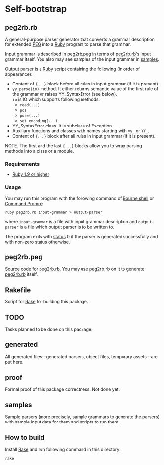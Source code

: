 Self-bootstrap
==============

<a id="peg2rb.rb"/> peg2rb.rb
-----------------------------

A general-purpose parser generator that converts a grammar description for extended [PEG](http://en.wikipedia.org/wiki/Parsing_expression_grammar) into a [Ruby](http://ruby-lang.org) program to parse that grammar.

Input grammar is described in [peg2rb.peg](#peg2rb.peg) in terms of [peg2rb.rb](#peg2rb.rb)'s input grammar itself. You also may see samples of the input grammar in [samples](#samples).

Output parser is a [Ruby](http://ruby-lang.org) script containing the following (in order of appearance):
* Content of `{...}` block before all rules in input grammar (if it is present).
* `yy_parse(io)` method. It either returns semantic value of the first rule of the grammar or raises YY_SyntaxError (see below).<br/>
  `io` is IO which supports following methods:
  * `read(...)`
  * `pos`
  * `pos=(...)`
  * `set_encoding(...)`
* YY_SyntaxError class. It is subclass of Exception.
* Auxiliary functions and classes with names starting with `yy_` or `YY_`.
* Content of `{...}` block after all rules in input grammar (if it is present).

NOTE. The first and the last `{...}` blocks allow you to wrap parsing methods into a class or a module.

### Requirements ###

* [Ruby 1.9 or higher](http://ruby-lang.org)

### Usage ###

You may run this program with the following command of [Bourne shell](http://en.wikipedia.org/wiki/Bourne_shell) or [Command Prompt](http://en.wikipedia.org/wiki/CMD.EXE_%28Windows%29):

    ruby peg2rb.rb input-grammar > output-parser

where `input-grammar` is a file with input grammar description and `output-parser` is a file which output parser is to be written to.

The program exits with [status](http://en.wikipedia.org/wiki/Exit_status) 0 if the parser is generated successfully and with non-zero status otherwise.

<a id="peg2rb.peg"/> peg2rb.peg
-------------------------------

Source code for [peg2rb.rb](#peg2rb.rb). You may use [peg2rb.rb](#peg2rb.rb) on it to generate [peg2rb.rb](#peg2rb.rb) itself.

Rakefile
--------

Script for [Rake](http://rake.rubyforge.org/) for building this package.

TODO
----

Tasks planned to be done on this package.

generated
---------

All generated files—generated parsers, object files, temporary assets—are put here.

proof
-----

Formal proof of this package correctness. Not done yet.

<a id="samples"/> samples
-------------------------

Sample parsers (more precisely, sample grammars to generate the parsers) with sample input data for them and scripts to run them.

How to build
------------

Install [Rake](http://rake.rubyforge.org/) and run following command in this directory:

    rake
